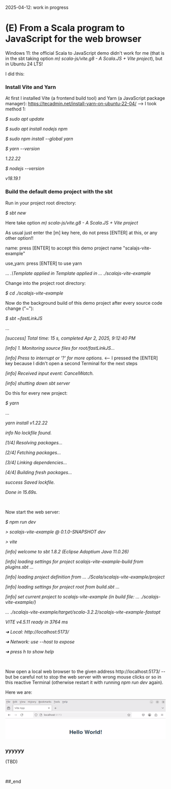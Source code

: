 2025-04-12: work in progress

# (E) From a Scala program to JavaScript for the web browser

Windows 11: the official Scala to JavaScript demo didn't work for me (that is in the sbt taking option _m) scala-js/vite.g8 - A Scala.JS + Vite project_), but in Ubuntu 24 LTS!

I did this:

### Install Vite and Yarn

At first I installed Vite (a frontend build tool) and Yarn (a JavaScript package manager): https://tecadmin.net/install-yarn-on-ubuntu-22-04/ --> I took method 1:

_$ sudo apt update_

_$ sudo apt install nodejs npm_

_$ sudo npm install --global yarn_

_$ yarn --version_

_1.22.22_

_$ nodejs --version_

_v18.19.1_

### Build the default demo project with the sbt

Run in your project root directory:

_$ sbt new_

Here take option _m) scala-js/vite.g8 - A Scala.JS + Vite project_

As usual just enter the [m] key here, do not press [ENTER] at this, or any other option!!

name: press [ENTER] to accept this demo project name "scalajs-vite-example"

use_yarn: press [ENTER] to use yarn

...
_.\Template applied in Template applied in ... ./scalajs-vite-example_

Change into the project root directory:

_$ cd ./scalajs-vite-example_

Now do the background build of this demo project after every source code change ("~"):

_$ sbt ~fastLinkJS_

...

_[success] Total time: 15 s, completed Apr 2, 2025, 9:12:40 PM_

_[info] 1. Monitoring source files for root/fastLinkJS..._

_[info]    Press <enter> to interrupt or '?' for more options._ <-- I pressed the [ENTER] key because I didn't open a second Terminal for the next steps

_[info] Received input event: CancelWatch._

_[info] shutting down sbt server_

Do this for every new project:

_$ yarn_

...

_yarn install v1.22.22_

_info No lockfile found._

_[1/4] Resolving packages..._

_[2/4] Fetching packages..._

_[3/4] Linking dependencies..._

_[4/4] Building fresh packages..._

_success Saved lockfile._

_Done in 15.69s._

<br/>

Now start the web server:

_$ npm run dev_

_> scalajs-vite-example \@ 0.1.0-SNAPSHOT dev_

_> vite_

_[info] welcome to sbt 1.8.2 (Eclipse Adoptium Java 11.0.26)_

_[info] loading settings for project scalajs-vite-example-build from plugins.sbt ..._

_[info] loading project definition from ... ./Scala/scalajs-vite-example/project_

_[info] loading settings for project root from build.sbt ..._

_[info] set current project to scalajs-vite-example (in build file: ... ./scalajs-vite-example/)_

_... ./scalajs-vite-example/target/scala-3.2.2/scalajs-vite-example-fastopt_

_VITE v4.5.11  ready in 3764 ms_

_➜  Local:   http://localhost:5173/_
  
_➜  Network: use --host to expose_
  
_➜  press h to show help_

<br/>

Now open a local web browser to the given address http://localhost:5173/ -- but be careful not to stop the web server with wrong mouse clicks or so in this reactive Terminal (otherwise restart it with running _npm run dev_ again).

Here we are:

![plot](https://github.com/PLC-Programmer/PLC-Programmer.github.io/blob/main/hello_world_from_vite.png)

### yyyyyy



(TBD)

<br/>

##_end

